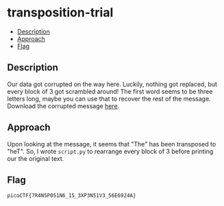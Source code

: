 # transposition-trial

- [Description](#description)
- [Approach](#approach)
- [Flag](#flag)

## Description

Our data got corrupted on the way here. Luckily, nothing got replaced, but every block of 3 got scrambled around! The first word seems to be three letters long, maybe you can use that to recover the rest of the message.
Download the corrupted message [here](https://artifacts.picoctf.net/c/191/message.txt).

## Approach

Upon looking at the message, it seems that "The" has been transposed to "heT". So, I wrote `script.py` to rearrange every block of 3 before printing our the original text.

## Flag

`picoCTF{7R4N5P051N6_15_3XP3N51V3_56E6924A}`